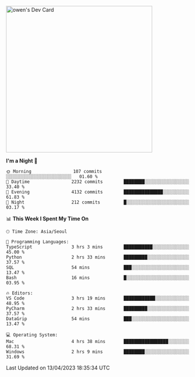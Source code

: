 <a href="https://app.daily.dev/owen_9066"><img src="https://api.daily.dev/devcards/51e5c69f10114f2abe0ae390c27b0828.png?r=hyb" width="400" alt="owen's Dev Card"/></a>

 
 <!--START_SECTION:waka-->
**I'm a Night 🦉** 

```text
🌞 Morning                107 commits         ░░░░░░░░░░░░░░░░░░░░░░░░░   01.60 % 
🌆 Daytime                2232 commits        ████████░░░░░░░░░░░░░░░░░   33.40 % 
🌃 Evening                4132 commits        ███████████████░░░░░░░░░░   61.83 % 
🌙 Night                  212 commits         █░░░░░░░░░░░░░░░░░░░░░░░░   03.17 % 
```


📊 **This Week I Spent My Time On** 

```text
🕑︎ Time Zone: Asia/Seoul

💬 Programming Languages: 
TypeScript               3 hrs 3 mins        ███████████░░░░░░░░░░░░░░   45.00 % 
Python                   2 hrs 33 mins       █████████░░░░░░░░░░░░░░░░   37.57 % 
SQL                      54 mins             ███░░░░░░░░░░░░░░░░░░░░░░   13.47 % 
Bash                     16 mins             █░░░░░░░░░░░░░░░░░░░░░░░░   03.95 % 

🔥 Editors: 
VS Code                  3 hrs 19 mins       ████████████░░░░░░░░░░░░░   48.95 % 
PyCharm                  2 hrs 33 mins       █████████░░░░░░░░░░░░░░░░   37.57 % 
DataGrip                 54 mins             ███░░░░░░░░░░░░░░░░░░░░░░   13.47 % 

💻 Operating System: 
Mac                      4 hrs 38 mins       █████████████████░░░░░░░░   68.31 % 
Windows                  2 hrs 9 mins        ████████░░░░░░░░░░░░░░░░░   31.69 % 
```


 Last Updated on 13/04/2023 18:35:34 UTC
<!--END_SECTION:waka-->
